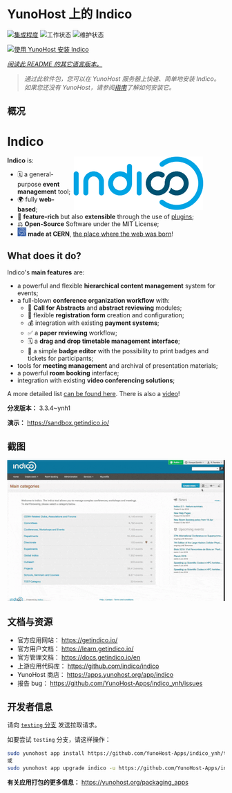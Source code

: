 <!--
注意：此 README 由 <https://github.com/YunoHost/apps/tree/master/tools/readme_generator> 自动生成
请勿手动编辑。
-->

# YunoHost 上的 Indico

[![集成程度](https://dash.yunohost.org/integration/indico.svg)](https://ci-apps.yunohost.org/ci/apps/indico/) ![工作状态](https://ci-apps.yunohost.org/ci/badges/indico.status.svg) ![维护状态](https://ci-apps.yunohost.org/ci/badges/indico.maintain.svg)

[![使用 YunoHost 安装 Indico](https://install-app.yunohost.org/install-with-yunohost.svg)](https://install-app.yunohost.org/?app=indico)

*[阅读此 README 的其它语言版本。](./ALL_README.md)*

> *通过此软件包，您可以在 YunoHost 服务器上快速、简单地安装 Indico。*  
> *如果您还没有 YunoHost，请参阅[指南](https://yunohost.org/install)了解如何安装它。*

## 概况

# Indico 

<img src="https://github.com/indico/indico/raw/master/indico/web/static/images/logo_indico.png"
     align="right"
     width="300"
     style="width: 300px; float: right; margin-right: 50px;">

**Indico** is:
 * 🗓 a general-purpose **event management** tool;
 * 🌍 fully **web-based**;
 * 🧩 **feature-rich** but also **extensible** through the use of [plugins](https://docs.getindico.io/en/stable/plugins/);
 * ⚖️ **Open-Source** Software under the MIT License;
 * <img src="https://raw.githubusercontent.com/indico/assets/master/cern_badge.png" width="20"> **made at CERN**, [the place where the web was born](https://home.cern/science/computing/birth-web)!

## What does it do?
Indico's **main features** are:
 * a powerful and flexible **hierarchical content management** system for events;
 * a full-blown **conference organization workflow** with:
   - 📢 **Call for Abstracts** and **abstract reviewing** modules;
   - 📝 flexible **registration form** creation and configuration;
   - 💰 integration with existing **payment systems**;
   - ✅ a **paper reviewing** workflow;
   - 🗓 a **drag and drop timetable management interface**;
   - 🎫 a simple **badge editor** with the possibility to print badges and tickets for participants;
 * tools for **meeting management** and archival of presentation materials;
 * a powerful **room booking** interface;
 * integration with existing **video conferencing solutions**;

A more detailed list [can be found here](https://getindico.io/features/). There is also a [video](https://www.youtube.com/watch?v=yo8rgg9dOcc)!


**分发版本：** 3.3.4~ynh1

**演示：** <https://sandbox.getindico.io/>

## 截图

![Indico 的截图](./doc/screenshots/sneakpeek.gif)

## 文档与资源

- 官方应用网站： <https://getindico.io/>
- 官方用户文档： <https://learn.getindico.io/>
- 官方管理文档： <https://docs.getindico.io/en>
- 上游应用代码库： <https://github.com/indico/indico>
- YunoHost 商店： <https://apps.yunohost.org/app/indico>
- 报告 bug： <https://github.com/YunoHost-Apps/indico_ynh/issues>

## 开发者信息

请向 [`testing` 分支](https://github.com/YunoHost-Apps/indico_ynh/tree/testing) 发送拉取请求。

如要尝试 `testing` 分支，请这样操作：

```bash
sudo yunohost app install https://github.com/YunoHost-Apps/indico_ynh/tree/testing --debug
或
sudo yunohost app upgrade indico -u https://github.com/YunoHost-Apps/indico_ynh/tree/testing --debug
```

**有关应用打包的更多信息：** <https://yunohost.org/packaging_apps>
